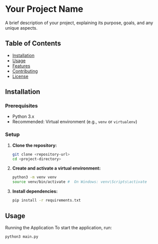 # Your Project Name

A brief description of your project, explaining its purpose, goals, and any unique aspects.

## Table of Contents

- [Installation](#installation)
- [Usage](#usage)
- [Features](#features)
- [Contributing](#contributing)
- [License](#license)

## Installation

### Prerequisites

- Python 3.x
- Recommended: Virtual environment (e.g., `venv` or `virtualenv`)

### Setup

1.  **Clone the repository:**

    ```bash
    git clone <repository-url>
    cd <project-directory>
    ```

2.  **Create and activate a virtual environment:**

    ```bash
    python3 -m venv venv
    source venv/bin/activate #  On Windows: venv\Scripts\activate
    ```

3.  **Install dependencies:**
    ```bash
    pip install -r requirements.txt
    ```

## Usage

Running the Application
To start the application, run:

```bash
python3 main.py
```


